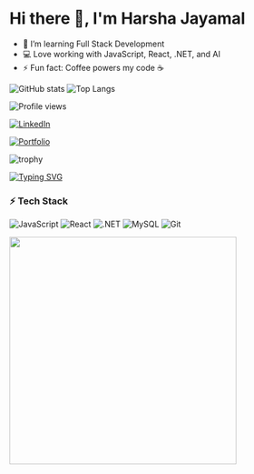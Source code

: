 # Hi there 👋, I'm Harsha Jayamal
- 🌱 I’m learning Full Stack Development
- 💻 Love working with JavaScript, React, .NET, and AI
- ⚡ Fun fact: Coffee powers my code ☕

![GitHub stats](https://github-readme-stats.vercel.app/api?username=HJayamal&show_icons=true&theme=radical)
![Top Langs](https://github-readme-stats.vercel.app/api/top-langs/?username=HJayamal&layout=compact)

![Profile views](https://komarev.com/ghpvc/?username=HJayamal&color=blue)

[![LinkedIn](https://img.shields.io/badge/LinkedIn-blue?style=flat&logo=linkedin)](https://www.linkedin.com/in/harsha-jayamal-0b6087313?utm_source=share&utm_campaign=share_via&utm_content=profile&utm_medium=ios_app)

[![Portfolio](https://img.shields.io/badge/Portfolio-000?style=flat&logo=vercel&logoColor=white)](https://yourportfolio.com)

![trophy](https://github-profile-trophy.vercel.app/?username=HJayamal&theme=onedark)

[![Typing SVG](https://readme-typing-svg.herokuapp.com?size=24&color=00F700&lines=Full+Stack+Developer;AI+%26+Automation+Learner;Always+Learning+New+Tech)](https://git.io/typing-svg)

### ⚡ Tech Stack
![JavaScript](https://img.shields.io/badge/-JavaScript-000?&logo=javascript)
![React](https://img.shields.io/badge/-React-000?&logo=react)
![.NET](https://img.shields.io/badge/-.NET-000?&logo=dotnet)
![MySQL](https://img.shields.io/badge/-MySQL-000?&logo=mysql)
![Git](https://img.shields.io/badge/-Git-000?&logo=git)



<img src="https://media.giphy.com/media/qgQUggAC3Pfv687qPC/giphy.gif" width="400" />
